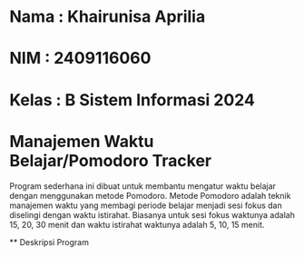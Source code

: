 # Nama : Khairunisa Aprilia
# NIM : 2409116060
# Kelas : B Sistem Informasi 2024

# Manajemen Waktu Belajar/Pomodoro Tracker
Program sederhana ini dibuat untuk membantu mengatur waktu belajar dengan menggunakan metode Pomodoro. Metode Pomodoro adalah teknik manajemen waktu yang membagi periode belajar menjadi sesi fokus dan diselingi dengan waktu istirahat. Biasanya untuk sesi fokus waktunya adalah 15, 20, 30 menit dan waktu istirahat waktunya adalah 5, 10, 15 menit.

** Deskripsi Program
